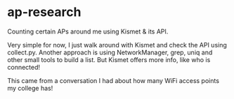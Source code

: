 # ap-research

Counting certain APs around me using Kismet & its API.

Very simple for now, I just walk around with Kismet and check the API using collect.py. Another
approach is using NetworkManager, grep, uniq and other small tools to build a list. But Kismet offers
more info, like who is connected!

This came from a conversation I had about how many WiFi access points my college has!

